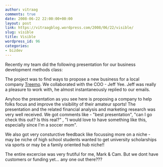 ```yaml
---
author: vitraag
comments: true
date: 2008-06-22 22:00:00+00:00
layout: post
link: https://vitraagblog.wordpress.com/2008/06/22/visible/
slug: visible
title: Visible
wordpress_id: 96
categories:
- bizdev
---
```


Recently my team did the following presentation for our business development methods class:  
  
  
The project was to find ways to propose a new business for a local company [Treemo](http://www.treemo-inc.com). We collaborated with the COO - Jeff Yee. Jeff was really a pleasure to work with, he almost instantaneously replied to our emails.  
  
Anyhoo the presentation as you see here is proposing a company to help folks focus and improve the visibility of their amateur sports! The presentation and the related financial analysis and marketing research was very well received. We got comments like - "best presentation", "can I go check this out? Is this real?" , "I would love to have something like this, especially since I'm a soccer mom".  
  
We also got very consturctive feedback like focussing more on a niche - may be niche of high school students wanted to get university scholarships via sports or may be a family oriented hub niche!!  
  
The entire excercise was very frutiful for me, Mark & Cam. But we dont have customers or funding yet... any one out there???
